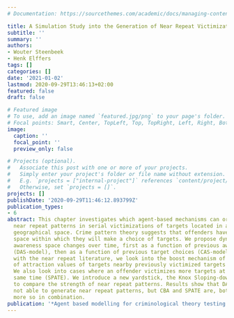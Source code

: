```yaml
---
# Documentation: https://sourcethemes.com/academic/docs/managing-content/

title: A Simulation Study into the Generation of Near Repeat Victimizations
subtitle: ''
summary: ''
authors:
- Wouter Steenbeek
- Henk Elffers
tags: []
categories: []
date: '2021-01-02'
lastmod: 2020-09-29T13:46:13+02:00
featured: false
draft: false

# Featured image
# To use, add an image named `featured.jpg/png` to your page's folder.
# Focal points: Smart, Center, TopLeft, Top, TopRight, Left, Right, BottomLeft, Bottom, BottomRight.
image:
  caption: ''
  focal_point: ''
  preview_only: false

# Projects (optional).
#   Associate this post with one or more of your projects.
#   Simply enter your project's folder or file name without extension.
#   E.g. `projects = ["internal-project"]` references `content/project/deep-learning/index.md`.
#   Otherwise, set `projects = []`.
projects: []
publishDate: '2020-09-29T11:46:12.893799Z'
publication_types:
- 6
abstract: This chapter investigates which agent-based mechanisms can or cannot generate
  near repeat patterns in serial victimizations of targets located in an abstract
  geographical space. Crime pattern theory suggests that offenders have an awareness
  space within which they will make a choice of targets. We propose dynamics on how
  awareness space changes over time, first as a function of previous awareness only
  (DAS-model), then as a function of previous target choices (CAS-model). Congruent
  with the near repeat literature, we look into the boost mechanism of temporary increase
  of attraction values of targets nearby previously victimized targets (CBA-model).
  We also look into cases where an offender victimizes more targets at nearly the
  same time (SPATE). We introduce a new yardstick, the Knox Sloping-down Index ξ,
  to compare the strength of near repeat patterns. Results show that DAS and CAS are
  not able to generate near repeat patterns, but CBA and SPATE are, both alone and
  more so in combination.
publication: '*Agent based modelling for criminological theory testing and development*'
---
```

